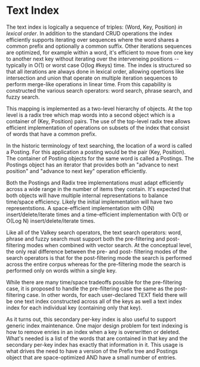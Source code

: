 # Text Index
The text index is logically a sequence of triples: (Word, Key, Position) _in lexical order_.
In addition to the standard CRUD operations the index efficiently supports iterating over sequences where the word shares a common prefix and 
optionally a common suffix. Other iterations sequences are optimized, for example within a word, 
it's efficient to move from one key to another next key without iterating over the interveneing positions -- typically in O(1) or worst case O(log #keys) time. 
The index is structured so that all iterations are always done in lexical order, allowing opertions like intersection and union that operate on multiple
 iteration sequences to perform merge-like operations in linear time. 
From this capability is constructed the various search operators: word search, phrase search, and fuzzy search.

This mapping is implemented as a two-level hierarchy of objects. At the top level is a radix tree which map words into a second object which is a container of
 (Key, Position) pairs. 
The use of the top-level radix tree allows efficient implementation of operations on subsets of the index that consist of words that have a common prefix.

In the historic terminology of text searching, the location of a word is called a Posting. For this application a posting would be the pair (Key, Position). 
The container of Posting objects for the same word is called a Postings.
The Postings object has an iterator that provides both an "advance to next position" and "advance to next key" operation efficiently.

Both the Postings and Radix tree implementations must adapt efficiently across a wide range in the number of items they contain. 
It's expected that both objects will have multiple internal representations to balance time/space efficiency. 
Likely the initial implementation will have two representstions. 
A space-efficient implementation with O(N) insert/delete/iterate times and a time-efficient implementation with O(1) or O(Log N) insert/delete/iterate times.

Like all of the Valkey search operators, the text search operators: word, phrase and fuzzy search must support both the pre-filtering and post-filtering modes when combined with vector search.
At the conceptual level, the only real difference between the pre- and post- filtering modes of the search operators is that for the post-filtering mode the search is performed across the entire corpus whereas for the pre-filtering mode the search is performed only on words within a single key.

While there are many time/space tradeoffs possible for the pre-filtering case, it is proposed to handle the pre-filtering case the same as the post-filtering case.
In other words, for each user-declared TEXT field there will be one text index constructed across all of the keys as well a text index index for each individual key (containing only that key). 

As it turns out, this secondary per-key index is also useful to support generic index maintenance. One major design problem for text indexing is how to remove enries in an index when a key is overwritten or deleted. What's needed is a list of the words that are contained in that key and the secondary per-key index has exactly that information in it. This usage is what drives the need to have a version of the Prefix tree and Postings object that are space-optimized AND have a small number of entries.

